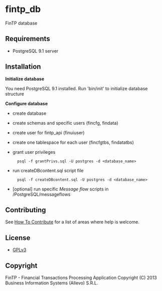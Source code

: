 fintp_db
========

FinTP database



Requirements
---------------------

- PostgreSQL 9.1 server


Installation
---------------------

**Initialize database**

You need PostgreSQL 9.1 installed.
Run 'bin/init' to initialize database structure

**Configure database**

- create database
- create schemas and specific users (fincfg, findata)
- create user for fintp_api (finuiuser)
- create one tablespace for each user (fincfgtbs, findatatbs)
- grant user privileges 

        psql -f grantPrivs.sql -U postgres -d <database_name>
- run createDBcontent.sql script file 

        psql -f createDBcontent.sql -U postgres -d <database_name>
- [optional] run specific *Message flow* scripts in /PostgreSQL/messageflows


Contributing
-----
See [How To Contribute](http://www.fintp.org/how-to-contribute) for a list of areas where help is welcome.

License
-----
- [GPLv3](http://www.gnu.org/licenses/gpl-3.0.html)

Copyright
-----
FinTP - Financial Transactions Processing Application
Copyright (C) 2013 Business Information Systems (Allevo) S.R.L.
